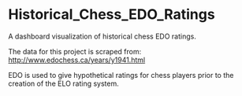 # Historical_Chess_EDO_Ratings
A dashboard visualization of historical chess EDO ratings. 

The data for this project is scraped from: http://www.edochess.ca/years/y1941.html

EDO is used to give hypothetical ratings for chess players prior to the creation of the ELO rating system.

